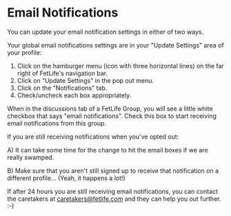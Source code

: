 # Email Notifications

You can update your email notification settings in either of two ways.

Your global email notifications settings are in your "Update Settings" area of your profile:

1. Click on the hamburger menu (icon with three horizontal lines) on the far right of FetLife's navigation bar. 
2. Click on “Update Settings" in the pop out menu.
3. Click on the "Notifications" tab. 
4. Check/uncheck each box appropriately.


When in the discussions tab of a FetLife Group, you will see a little white checkbox that says "email notifications". Check this box to start receiving email notifications from this group.

If you are still receiving notifications when you've opted out:

A) It can take some time for the change to hit the email boxes if we are really swamped.

B) Make sure that you aren't still signed up to receive that notification on a different profile... (Yeah, it happens a lot!)

If after 24 hours you are still receiving email notifications, you can contact the caretakers at [caretakers@fetlife.com](mailto:caretakers@fetlife.com) and they can help you out further. :-)

